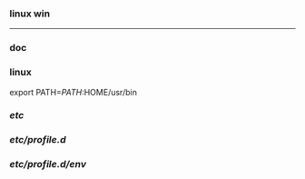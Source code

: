 ### linux win
---

### doc

### linux
export PATH=$PATH:$HOME/usr/bin

### *etc*
### *etc/profile.d*
### *etc/profile.d/env*








































